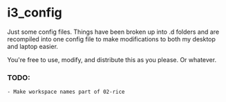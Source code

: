 # i3_config
Just some config files.
Things have been broken up into .d folders and are recompiled into one config file to make modifications to both my desktop and laptop easier.

You're free to use, modify, and distribute this as you please. Or whatever.

### TODO:
	- Make workspace names part of 02-rice
